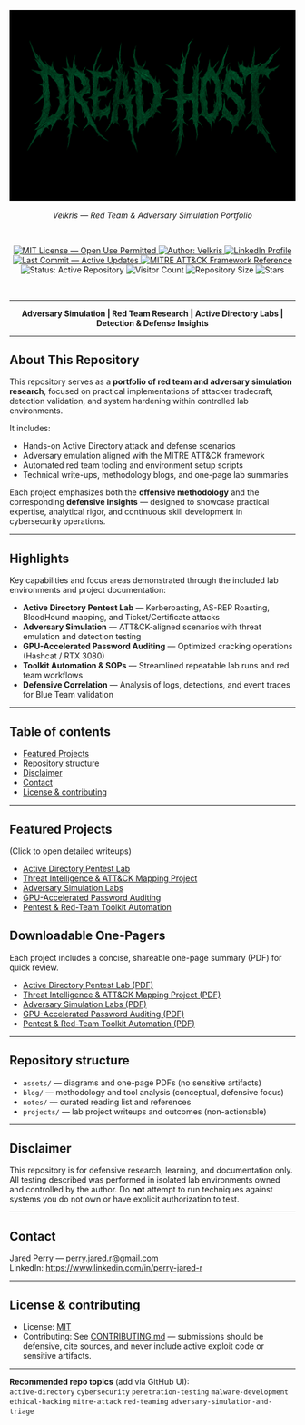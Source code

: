 <!-- ====== HEADER START ====== -->

<p align="center">
  <img src="assets/Dread-Host-Banner.png" alt="Dread Host Banner" width="1000">
</p>


<p align="center"><i>Velkris — Red Team & Adversary Simulation Portfolio</i></p>

<br>

<p align="center">
  <a href="./LICENSE">
    <img src="https://img.shields.io/badge/License-MIT-blue.svg" alt="MIT License — Open Use Permitted">
  </a>
  <a href="https://github.com/warpedatom">
    <img src="https://img.shields.io/badge/Author-Velkris-gray?logo=github" alt="Author: Velkris">
  </a>
  <a href="https://www.linkedin.com/in/perry-jared-r">
    <img src="https://img.shields.io/badge/LinkedIn-Connect-blue?logo=linkedin" alt="LinkedIn Profile">
  </a>
  <a href="https://github.com/warpedatom/Red-Team-Portfolio">
    <img src="https://img.shields.io/github/last-commit/warpedatom/Red-Team-Portfolio?color=brightgreen&logo=github" alt="Last Commit — Active Updates">
  </a>
  <a href="https://attack.mitre.org">
    <img src="https://img.shields.io/badge/MITRE%20ATT%26CK-Reference-red?logo=mitre" alt="MITRE ATT&CK Framework Reference">
  </a>
  <img src="https://img.shields.io/badge/status-active-success?style=flat-square" alt="Status: Active Repository">
  <img src="https://visitor-badge.laobi.icu/badge?page_id=warpedatom.Red-Team-Portfolio" alt="Visitor Count">
  <img src="https://img.shields.io/github/repo-size/warpedatom/Red-Team-Portfolio?color=gray" alt="Repository Size">
  <img src="https://img.shields.io/github/stars/warpedatom/Red-Team-Portfolio?style=social" alt="Stars">
</p>

<br>

---

<p align="center">
  <b>Adversary Simulation | Red Team Research | Active Directory Labs | Detection & Defense Insights</b>
</p>

---

## About This Repository

This repository serves as a **portfolio of red team and adversary simulation research**, focused on practical implementations of attacker tradecraft, detection validation, and system hardening within controlled lab environments.

It includes:

- Hands-on Active Directory attack and defense scenarios  
- Adversary emulation aligned with the MITRE ATT&CK framework  
- Automated red team tooling and environment setup scripts  
- Technical write-ups, methodology blogs, and one-page lab summaries  

Each project emphasizes both the **offensive methodology** and the corresponding **defensive insights** — designed to showcase practical expertise, analytical rigor, and continuous skill development in cybersecurity operations.

---

<!-- ====== HEADER END ====== -->

## Highlights

Key capabilities and focus areas demonstrated through the included lab environments and project documentation:

- **Active Directory Pentest Lab** — Kerberoasting, AS-REP Roasting, BloodHound mapping, and Ticket/Certificate attacks  
- **Adversary Simulation** — ATT&CK-aligned scenarios with threat emulation and detection testing  
- **GPU-Accelerated Password Auditing** — Optimized cracking operations (Hashcat / RTX 3080)  
- **Toolkit Automation & SOPs** — Streamlined repeatable lab runs and red team workflows  
- **Defensive Correlation** — Analysis of logs, detections, and event traces for Blue Team validation  

---

## Table of contents
- [Featured Projects](#featured-projects)  
- [Repository structure](#repository-structure)  
- [Disclaimer](#disclaimer)  
- [Contact](#contact)  
- [License & contributing](#license--contributing)

---

## Featured Projects
(Click to open detailed writeups)

- [Active Directory Pentest Lab](projects/active-directory-lab.md)  
- [Threat Intelligence & ATT&CK Mapping Project](projects/threat-intel-attck-mapping.md)  
- [Adversary Simulation Labs](projects/adversary-simulation-labs.md)  
- [GPU-Accelerated Password Auditing](projects/gpu-password-auditing.md)  
- [Pentest & Red-Team Toolkit Automation](projects/pentest-redteam-toolkit.md)

## Downloadable One-Pagers

Each project includes a concise, shareable one-page summary (PDF) for quick review.

- [Active Directory Pentest Lab (PDF)](assets/Active-Directory-Pentest-Lab.pdf)
- [Threat Intelligence & ATT&CK Mapping Project (PDF)](assets/Threat-Intelligence-&-ATT&CK-Mapping-Project.pdf)
- [Adversary Simulation Labs (PDF)](assets/Adversary-Simulation-Labs.pdf)
- [GPU-Accelerated Password Auditing (PDF)](assets/GPU-Accelerated-Password-Auditing.pdf)
- [Pentest & Red-Team Toolkit Automation (PDF)](assets/Pentest-&-Red-Team-Toolkit-Automation.pdf)


---

## Repository structure

- `assets/` — diagrams and one-page PDFs (no sensitive artifacts)
- `blog/` — methodology and tool analysis (conceptual, defensive focus)  
- `notes/` — curated reading list and references
- `projects/` — lab project writeups and outcomes (non-actionable)

---

## Disclaimer
This repository is for defensive research, learning, and documentation only. All testing described was performed in isolated lab environments owned and controlled by the author. Do **not** attempt to run techniques against systems you do not own or have explicit authorization to test.

---

## Contact
Jared Perry — [perry.jared.r@gmail.com](mailto:perry.jared.r@gmail.com)  
LinkedIn: https://www.linkedin.com/in/perry-jared-r

---

## License & contributing
- License: [MIT](./LICENSE)  
- Contributing: See [CONTRIBUTING.md](./CONTRIBUTING.md) — submissions should be defensive, cite sources, and never include active exploit code or sensitive artifacts.

---

**Recommended repo topics** (add via GitHub UI):  
`active-directory` `cybersecurity` `penetration-testing` `malware-development` `ethical-hacking` `mitre-attack` `red-teaming` `adversary-simulation-and-triage`
